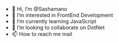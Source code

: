 - 👋 Hi, I’m @Sashamano
- 👀 I’m interested in FrontEnd Development
- 🌱 I’m currently learning JavaScript
- 💞️ I’m looking to collaborate on DotNet
- 📫 How to reach me mail

<!---
Sashamano/Sashamano is a ✨ special ✨ repository because its `README.md` (this file) appears on your GitHub profile.
You can click the Preview link to take a look at your changes.
--->
